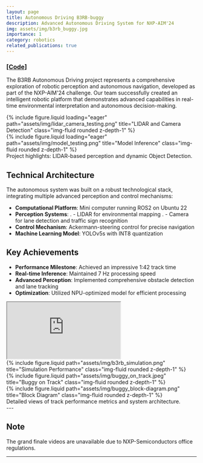 ```yaml
---
layout: page
title: Autonomous Driving B3RB-buggy
description: Advanced Autonomous Driving System for NXP-AIM'24
img: assets/img/b3rb_buggy.jpg
importance: 1
category: robotics
related_publications: true
---
```

### <a href="https://github.com/Loki-Silvres/Autonomous-Driving-B3RB-buggy">[Code]</a>

The B3RB Autonomous Driving project represents a comprehensive exploration of robotic perception and autonomous navigation, developed as part of the NXP-AIM'24 challenge. Our team successfully created an intelligent robotic platform that demonstrates advanced capabilities in real-time environmental interpretation and autonomous decision-making.

<div class="row">
   <div class="col-sm mt-6 mt-md-0">
       {% include figure.liquid loading="eager" path="assets/img/lidar_camera_testing.png" title="LIDAR and Camera Detection" class="img-fluid rounded z-depth-1" %}
   </div>
   <div class="col-sm mt-6 mt-md-0"> 
       {% include figure.liquid loading="eager" path="assets/img/model_testing.png" title="Model Inference" class="img-fluid rounded z-depth-1" %}
   </div>
</div>
<div class="caption">
   Project highlights: LIDAR-based perception and dynamic Object Detection. 
</div>

## Technical Architecture

The autonomous system was built on a robust technological stack, integrating multiple advanced perception and control mechanisms:

- **Computational Platform**: Mini computer running ROS2 on Ubuntu 22
- **Perception Systems**:
   . - LIDAR for environmental mapping
   . - Camera for lane detection and traffic sign recognition
- **Control Mechanism**: Ackermann-steering control for precise navigation
- **Machine Learning Model**: YOLOv5s with INT8 quantization

## Key Achievements

- **Performance Milestone**: Achieved an impressive 1:42 track time
- **Real-time Inference**: Maintained 7 Hz processing speed
- **Advanced Perception**: Implemented comprehensive obstacle detection and lane tracking
- **Optimization**: Utilized NPU-optimized model for efficient processing

<div class="embed-responsive embed-responsive-16by9">
    <iframe class="embed-responsive-item" src="https://www.youtube.com/embed/n6aP2X9CODE" title="Simulation Demonstration" allow="accelerometer; autoplay; clipboard-write; encrypted-media; gyroscope; picture-in-picture; web-share" allowfullscreen></iframe> 
</div>


<div class="row justify-content-sm-center">
    <div class="col-sm-4 mt-3 mt-md-0">
       {% include figure.liquid path="assets/img/b3rb_simulation.png" title="Simulation Performance" class="img-fluid rounded z-depth-1" %}
   </div> 
   <div class="col-sm-4 mt-3 mt-md-0">
       {% include figure.liquid path="assets/img/buggy_on_track.jpeg" title="Buggy on Track" class="img-fluid rounded z-depth-1" %}
   </div>
   <div class="col-sm-4 mt-3 mt-md-0">
       {% include figure.liquid path="assets/img/buggy_block-diagram.png" title="Block Diagram" class="img-fluid rounded z-depth-1" %}
   </div>
</div>
<div class="caption"> 
   Detailed views of track performance metrics and system architecture.
</div>
---
 
## Note
The grand finale videos are unavailable due to NXP-Semiconductors office regulations.

---    